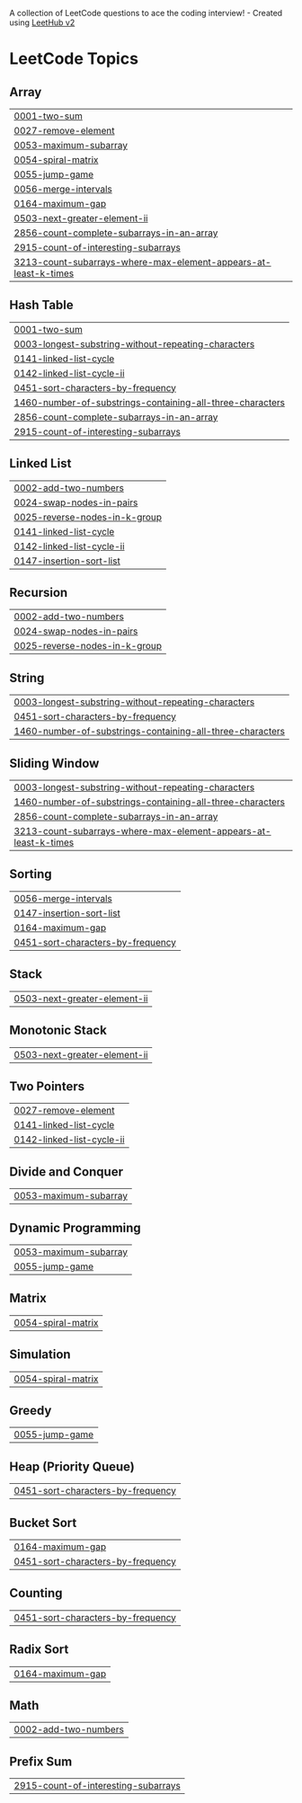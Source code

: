 A collection of LeetCode questions to ace the coding interview! - Created using [LeetHub v2](https://github.com/arunbhardwaj/LeetHub-2.0)
<!---LeetCode Topics Start-->
# LeetCode Topics
## Array
|  |
| ------- |
| [0001-two-sum](https://github.com/iamnkr67/Let-s-Program/tree/master/0001-two-sum) |
| [0027-remove-element](https://github.com/iamnkr67/Let-s-Program/tree/master/0027-remove-element) |
| [0053-maximum-subarray](https://github.com/iamnkr67/Let-s-Program/tree/master/0053-maximum-subarray) |
| [0054-spiral-matrix](https://github.com/iamnkr67/Let-s-Program/tree/master/0054-spiral-matrix) |
| [0055-jump-game](https://github.com/iamnkr67/Let-s-Program/tree/master/0055-jump-game) |
| [0056-merge-intervals](https://github.com/iamnkr67/Let-s-Program/tree/master/0056-merge-intervals) |
| [0164-maximum-gap](https://github.com/iamnkr67/Let-s-Program/tree/master/0164-maximum-gap) |
| [0503-next-greater-element-ii](https://github.com/iamnkr67/Let-s-Program/tree/master/0503-next-greater-element-ii) |
| [2856-count-complete-subarrays-in-an-array](https://github.com/iamnkr67/Let-s-Program/tree/master/2856-count-complete-subarrays-in-an-array) |
| [2915-count-of-interesting-subarrays](https://github.com/iamnkr67/Let-s-Program/tree/master/2915-count-of-interesting-subarrays) |
| [3213-count-subarrays-where-max-element-appears-at-least-k-times](https://github.com/iamnkr67/Let-s-Program/tree/master/3213-count-subarrays-where-max-element-appears-at-least-k-times) |
## Hash Table
|  |
| ------- |
| [0001-two-sum](https://github.com/iamnkr67/Let-s-Program/tree/master/0001-two-sum) |
| [0003-longest-substring-without-repeating-characters](https://github.com/iamnkr67/Let-s-Program/tree/master/0003-longest-substring-without-repeating-characters) |
| [0141-linked-list-cycle](https://github.com/iamnkr67/Let-s-Program/tree/master/0141-linked-list-cycle) |
| [0142-linked-list-cycle-ii](https://github.com/iamnkr67/Let-s-Program/tree/master/0142-linked-list-cycle-ii) |
| [0451-sort-characters-by-frequency](https://github.com/iamnkr67/Let-s-Program/tree/master/0451-sort-characters-by-frequency) |
| [1460-number-of-substrings-containing-all-three-characters](https://github.com/iamnkr67/Let-s-Program/tree/master/1460-number-of-substrings-containing-all-three-characters) |
| [2856-count-complete-subarrays-in-an-array](https://github.com/iamnkr67/Let-s-Program/tree/master/2856-count-complete-subarrays-in-an-array) |
| [2915-count-of-interesting-subarrays](https://github.com/iamnkr67/Let-s-Program/tree/master/2915-count-of-interesting-subarrays) |
## Linked List
|  |
| ------- |
| [0002-add-two-numbers](https://github.com/iamnkr67/Let-s-Program/tree/master/0002-add-two-numbers) |
| [0024-swap-nodes-in-pairs](https://github.com/iamnkr67/Let-s-Program/tree/master/0024-swap-nodes-in-pairs) |
| [0025-reverse-nodes-in-k-group](https://github.com/iamnkr67/Let-s-Program/tree/master/0025-reverse-nodes-in-k-group) |
| [0141-linked-list-cycle](https://github.com/iamnkr67/Let-s-Program/tree/master/0141-linked-list-cycle) |
| [0142-linked-list-cycle-ii](https://github.com/iamnkr67/Let-s-Program/tree/master/0142-linked-list-cycle-ii) |
| [0147-insertion-sort-list](https://github.com/iamnkr67/Let-s-Program/tree/master/0147-insertion-sort-list) |
## Recursion
|  |
| ------- |
| [0002-add-two-numbers](https://github.com/iamnkr67/Let-s-Program/tree/master/0002-add-two-numbers) |
| [0024-swap-nodes-in-pairs](https://github.com/iamnkr67/Let-s-Program/tree/master/0024-swap-nodes-in-pairs) |
| [0025-reverse-nodes-in-k-group](https://github.com/iamnkr67/Let-s-Program/tree/master/0025-reverse-nodes-in-k-group) |
## String
|  |
| ------- |
| [0003-longest-substring-without-repeating-characters](https://github.com/iamnkr67/Let-s-Program/tree/master/0003-longest-substring-without-repeating-characters) |
| [0451-sort-characters-by-frequency](https://github.com/iamnkr67/Let-s-Program/tree/master/0451-sort-characters-by-frequency) |
| [1460-number-of-substrings-containing-all-three-characters](https://github.com/iamnkr67/Let-s-Program/tree/master/1460-number-of-substrings-containing-all-three-characters) |
## Sliding Window
|  |
| ------- |
| [0003-longest-substring-without-repeating-characters](https://github.com/iamnkr67/Let-s-Program/tree/master/0003-longest-substring-without-repeating-characters) |
| [1460-number-of-substrings-containing-all-three-characters](https://github.com/iamnkr67/Let-s-Program/tree/master/1460-number-of-substrings-containing-all-three-characters) |
| [2856-count-complete-subarrays-in-an-array](https://github.com/iamnkr67/Let-s-Program/tree/master/2856-count-complete-subarrays-in-an-array) |
| [3213-count-subarrays-where-max-element-appears-at-least-k-times](https://github.com/iamnkr67/Let-s-Program/tree/master/3213-count-subarrays-where-max-element-appears-at-least-k-times) |
## Sorting
|  |
| ------- |
| [0056-merge-intervals](https://github.com/iamnkr67/Let-s-Program/tree/master/0056-merge-intervals) |
| [0147-insertion-sort-list](https://github.com/iamnkr67/Let-s-Program/tree/master/0147-insertion-sort-list) |
| [0164-maximum-gap](https://github.com/iamnkr67/Let-s-Program/tree/master/0164-maximum-gap) |
| [0451-sort-characters-by-frequency](https://github.com/iamnkr67/Let-s-Program/tree/master/0451-sort-characters-by-frequency) |
## Stack
|  |
| ------- |
| [0503-next-greater-element-ii](https://github.com/iamnkr67/Let-s-Program/tree/master/0503-next-greater-element-ii) |
## Monotonic Stack
|  |
| ------- |
| [0503-next-greater-element-ii](https://github.com/iamnkr67/Let-s-Program/tree/master/0503-next-greater-element-ii) |
## Two Pointers
|  |
| ------- |
| [0027-remove-element](https://github.com/iamnkr67/Let-s-Program/tree/master/0027-remove-element) |
| [0141-linked-list-cycle](https://github.com/iamnkr67/Let-s-Program/tree/master/0141-linked-list-cycle) |
| [0142-linked-list-cycle-ii](https://github.com/iamnkr67/Let-s-Program/tree/master/0142-linked-list-cycle-ii) |
## Divide and Conquer
|  |
| ------- |
| [0053-maximum-subarray](https://github.com/iamnkr67/Let-s-Program/tree/master/0053-maximum-subarray) |
## Dynamic Programming
|  |
| ------- |
| [0053-maximum-subarray](https://github.com/iamnkr67/Let-s-Program/tree/master/0053-maximum-subarray) |
| [0055-jump-game](https://github.com/iamnkr67/Let-s-Program/tree/master/0055-jump-game) |
## Matrix
|  |
| ------- |
| [0054-spiral-matrix](https://github.com/iamnkr67/Let-s-Program/tree/master/0054-spiral-matrix) |
## Simulation
|  |
| ------- |
| [0054-spiral-matrix](https://github.com/iamnkr67/Let-s-Program/tree/master/0054-spiral-matrix) |
## Greedy
|  |
| ------- |
| [0055-jump-game](https://github.com/iamnkr67/Let-s-Program/tree/master/0055-jump-game) |
## Heap (Priority Queue)
|  |
| ------- |
| [0451-sort-characters-by-frequency](https://github.com/iamnkr67/Let-s-Program/tree/master/0451-sort-characters-by-frequency) |
## Bucket Sort
|  |
| ------- |
| [0164-maximum-gap](https://github.com/iamnkr67/Let-s-Program/tree/master/0164-maximum-gap) |
| [0451-sort-characters-by-frequency](https://github.com/iamnkr67/Let-s-Program/tree/master/0451-sort-characters-by-frequency) |
## Counting
|  |
| ------- |
| [0451-sort-characters-by-frequency](https://github.com/iamnkr67/Let-s-Program/tree/master/0451-sort-characters-by-frequency) |
## Radix Sort
|  |
| ------- |
| [0164-maximum-gap](https://github.com/iamnkr67/Let-s-Program/tree/master/0164-maximum-gap) |
## Math
|  |
| ------- |
| [0002-add-two-numbers](https://github.com/iamnkr67/Let-s-Program/tree/master/0002-add-two-numbers) |
## Prefix Sum
|  |
| ------- |
| [2915-count-of-interesting-subarrays](https://github.com/iamnkr67/Let-s-Program/tree/master/2915-count-of-interesting-subarrays) |
<!---LeetCode Topics End-->
